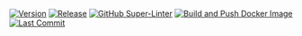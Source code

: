 [![Version](https://img.shields.io/github/v/tag/Ranoth/Portfolio-Svelte)](https://github.com/Ranoth/Portfolio-Svelte/tags)
[![Release](https://img.shields.io/github/v/release/Ranoth/Portfolio-Svelte)](https://github.com/Ranoth/Portfolio-Svelte/releases)
[![GitHub Super-Linter](https://github.com/Ranoth/Portfolio-Svelte/workflows/Lint%20Code%20Base/badge.svg)](https://github.com/marketplace/actions/super-linter)
[![Build and Push Docker Image](https://github.com/Ranoth/Portfolio-Svelte/workflows/Build%20and%20Push%20Docker%20Image/badge.svg)](https://github.com/Ranoth/Portfolio-Svelte/actions?query=workflow%3A%22Build+and+Push+Docker+Image%22)
[![Last Commit](https://img.shields.io/github/last-commit/Ranoth/Portfolio-Svelte)](https://github.com/Ranoth/Portfolio-Svelte/commits/master)
